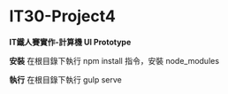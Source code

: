 # IT30-Project4

**IT鐵人賽實作-計算機 UI Prototype**

**安裝**
在根目錄下執行 npm install 指令，安裝 node_modules 

**執行**
在根目錄下執行 gulp serve